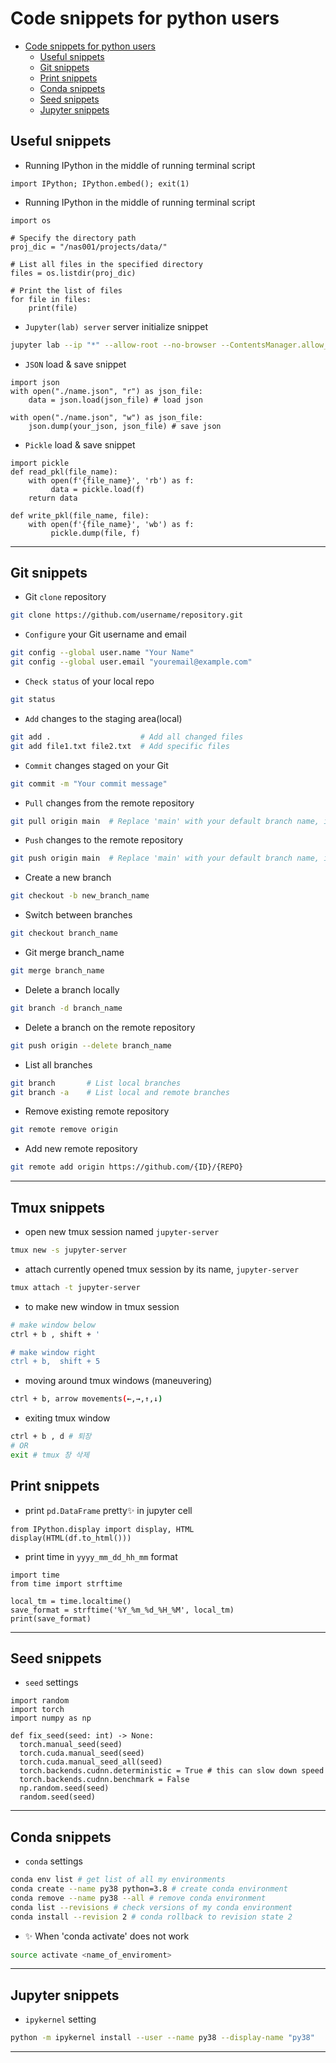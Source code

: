 # Code snippets for python users

- [Code snippets for python users](#code-snippets-for-python-users)
  * [Useful snippets](#useful-snippets)
  * [Git snippets](#git-snippets)
  * [Print snippets](#print-snippets)
  * [Conda snippets](#conda-snippets)
  * [Seed snippets](#seed-snippets)
  * [Jupyter snippets](#jupyter-snippets)

## Useful snippets
-  Running IPython in the middle of running terminal script
```python3
import IPython; IPython.embed(); exit(1)
```

-  Running IPython in the middle of running terminal script
```python3
import os

# Specify the directory path
proj_dic = "/nas001/projects/data/"

# List all files in the specified directory
files = os.listdir(proj_dic)

# Print the list of files
for file in files:
    print(file)
```

- `Jupyter(lab) server` server initialize snippet
```bash
jupyter lab --ip "*" --allow-root --no-browser --ContentsManager.allow_hidden=True
```

- `JSON` load & save snippet
```python3
import json
with open("./name.json", "r") as json_file:
    data = json.load(json_file) # load json

with open("./name.json", "w") as json_file:
    json.dump(your_json, json_file) # save json
```

- `Pickle` load & save snippet
```python3
import pickle
def read_pkl(file_name):
    with open(f'{file_name}', 'rb') as f:
         data = pickle.load(f)
    return data

def write_pkl(file_name, file):
    with open(f'{file_name}', 'wb') as f:
         pickle.dump(file, f)
```
---

## Git snippets
- Git `clone` repository
```bash
git clone https://github.com/username/repository.git
```

- `Configure` your Git username and email
```bash
git config --global user.name "Your Name"
git config --global user.email "youremail@example.com"
```

- `Check status` of your local repo
```bash
git status
```

-  `Add` changes to the staging area(local)
```bash
git add .                    # Add all changed files
git add file1.txt file2.txt  # Add specific files
```

- `Commit` changes staged on your Git
```bash
git commit -m "Your commit message"
```

- `Pull` changes from the remote repository
```bash
git pull origin main  # Replace 'main' with your default branch name, if different
```
- `Push` changes to the remote repository
```bash
git push origin main  # Replace 'main' with your default branch name, if different
```

- Create a new branch
```bash
git checkout -b new_branch_name
```

- Switch between branches
```bash
git checkout branch_name
```
- Git merge branch_name
```bash
git merge branch_name
```

- Delete a branch locally
```bash
git branch -d branch_name
```

- Delete a branch on the remote repository
```bash
git push origin --delete branch_name
```

- List all branches
```bash
git branch       # List local branches
git branch -a    # List local and remote branches
```

-  Remove existing remote repository
```bash
git remote remove origin
```

-  Add new remote repository
```bash
git remote add origin https://github.com/{ID}/{REPO}
```
---

## Tmux snippets
- open new tmux session named `jupyter-server`
```bash
tmux new -s jupyter-server
```

- attach currently opened tmux session by its name, `jupyter-server`
```bash
tmux attach -t jupyter-server
```

- to make new window in tmux session
```bash
# make window below
ctrl + b , shift + '

# make window right
ctrl + b,  shift + 5
```

- moving around tmux windows (maneuvering)
```bash
ctrl + b, arrow movements(←,→,↑,↓) 
````

- exiting tmux window
```bash
ctrl + b , d # 퇴장
# OR
exit # tmux 창 삭제
```

## Print snippets
- print `pd.DataFrame` pretty✨ in jupyter cell
```python3
from IPython.display import display, HTML
display(HTML(df.to_html()))
```

- print time in `yyyy_mm_dd_hh_mm` format
```python3
import time
from time import strftime

local_tm = time.localtime()
save_format = strftime('%Y_%m_%d_%H_%M', local_tm)
print(save_format)
```

---

## Seed snippets
- `seed` settings
```python3
import random
import torch
import numpy as np

def fix_seed(seed: int) -> None:
  torch.manual_seed(seed)
  torch.cuda.manual_seed(seed)
  torch.cuda.manual_seed_all(seed)
  torch.backends.cudnn.deterministic = True # this can slow down speed
  torch.backends.cudnn.benchmark = False
  np.random.seed(seed)
  random.seed(seed)
```

---

## Conda snippets
- `conda` settings
```bash
conda env list # get list of all my environments
conda create --name py38 python=3.8 # create conda environment
conda remove --name py38 --all # remove conda environment
conda list --revisions # check versions of my conda environment
conda install --revision 2 # conda rollback to revision state 2
```
- ✨ When 'conda activate' does not work 
```bash
source activate <name_of_enviroment>
```
---

## Jupyter snippets
- `ipykernel` setting
```bash
python -m ipykernel install --user --name py38 --display-name "py38"
```
---
